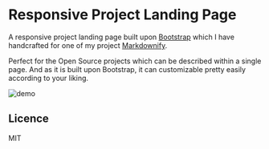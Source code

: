 Responsive Project Landing Page
==========

A responsive project landing page built upon [Bootstrap](http://getbootstrap.com/) which I have handcrafted for one of my project [Markdownify](https://github.com/amitmerchant1990/electron-markdownify).

Perfect for the Open Source projects which can be described within a single page. And as it is built upon Bootstrap, it can customizable pretty easily according to your liking.

![demo](https://raw.githubusercontent.com/amitmerchant1990/responsive-project-landing-page/master/img/demo.PNG)

## Licence

MIT
